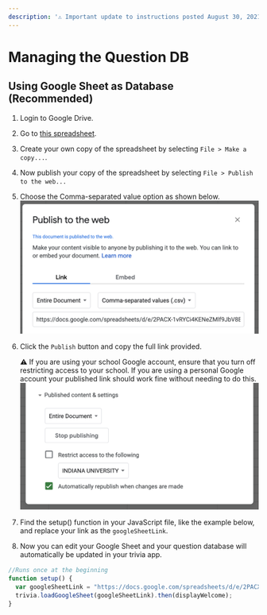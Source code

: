 ```yaml
---
description: '⚠️ Important update to instructions posted August 30, 2021.'
---
```


# Managing the Question DB

## Using Google Sheet as Database \(Recommended\)

1. Login to Google Drive.
2. Go to [this spreadsheet](https://docs.google.com/spreadsheets/d/1r58warugRYIwFIAkH2rk4h7OboZnDe1l5C23EXn4nY0/edit?usp=sharing).
3. Create your own copy of the spreadsheet by selecting `File > Make a copy...`.
4. Now publish your copy of the spreadsheet by selecting `File > Publish to the web...` 
5. Choose the Comma-separated value option as shown below.  ![](../.gitbook/assets/image.png) 
6. Click the `Publish` button and copy the full link provided.

   ⚠️ If you are using your school Google account, ensure that you turn off restricting access to your school. If you are using a personal Google account your published link should work fine without needing to do this.  
    ![](../.gitbook/assets/image%20%281%29.png) 

7. Find the setup\(\) function in your JavaScript file, like the example below, and replace your link as the `googleSheetLink`. 
8. Now you can edit your Google Sheet and your question database will automatically be updated in your trivia app.

```javascript
//Runs once at the beginning
function setup() {
  var googleSheetLink = "https://docs.google.com/spreadsheets/d/e/2PACX-1vRYCi4KENeZMlf9JbV8BhVrdOHse2250INSiRo7gEYWUYp3V0jiWFKWcnm1jzx5q1BMsmd9fOopk2Z_/pub?output=csv";
  trivia.loadGoogleSheet(googleSheetLink).then(displayWelcome); 
}
```

